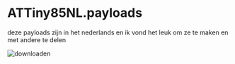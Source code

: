 # ATTiny85NL.payloads
deze payloads zijn in het nederlands
en ik vond het leuk om ze te maken en met andere te delen










![downloaden](https://github.com/Jandepan130/ATtiny85.payloads/assets/140177019/a5f4e1c9-5df4-446d-827a-a98f975e1d3d)
